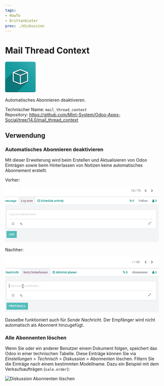 ```yaml
---
tags:
- HowTo
- Drittanbieter
prev: ./diskussion
---
```

# Mail Thread Context
![icon_oms_box](assets/icon_oms_box.png)

 Automatisches Abonnieren deaktiveren.
 
Technischer Name: `mail_thread_context`\
Repository: <https://github.com/Mint-System/Odoo-Apps-Social/tree/14.0/mail_thread_context>

## Verwendung

### Automatisches Abonnieren deaktivieren

Mit dieser Erweiterung wird beim Erstellen und Aktualisieren von Odoo Einträgen sowie beim Hinterlassen von Notizen keine automatisches Abonnement erstellt.

Vorher:

![Mail Thread Context Notiz vorher](assets/Mail%20Thread%20Context%20Notiz%20vorher.gif)

Nachher:

![Mail Thread Context Notiz nachher](assets/Mail%20Thread%20Context%20Notiz%20nachher.gif)

Dasselbe funktioniert auch für *Sende Nachricht*. Der Empfänger wird nicht automatisch als Abonnent hinzugefügt.

### Alle Abonnenten löschen

Wenn Sie oder ein anderer Benutzer einem Dokument folgen, speichert das Odoo in einer technischen Tabelle. Diese Einträge können Sie via *Einstellungen > Technisch > Diskussion > Abonnenten* löschen. Filtern Sie die Einträge nach einem bestimmten Modellname. Dazu ein Beispiel mit dem Verkaufsaufträgen (`sale.order`):

![Diskussion Abonnenten löschen](assets/Diskussion%20Abonnenten%20löschen.gif)
